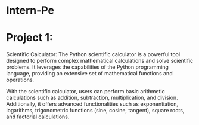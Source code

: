 # Intern-Pe
# Project 1:
Scientific Calculator:
The Python scientific calculator is a powerful tool designed to perform complex mathematical calculations and solve scientific problems. It leverages the capabilities of the Python programming language, providing an extensive set of mathematical functions and operations.

With the scientific calculator, users can perform basic arithmetic calculations such as addition, subtraction, multiplication, and division. Additionally, it offers advanced functionalities such as exponentiation, logarithms, trigonometric functions (sine, cosine, tangent), square roots, and factorial calculations.
